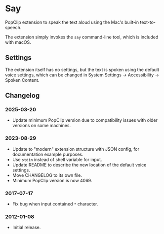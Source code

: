 # Say

PopClip extension to speak the text aloud using the Mac's built-in
text-to-speech.

The extension simply invokes the `say` command-line tool, which is included with
macOS.

## Settings

The extension itself has no settings, but the text is spoken using the default
voice settings, which can be changed in System Settings → Accessibility → Spoken
Content.

## Changelog

### 2025-03-20

- Update minimum PopClip version due to compatibility issues with older versions
  on some machines.

### 2023-08-29

- Update to "modern" extension structure with JSON config, for documentation
  example purposes.
- Use `stdin` instead of shell variable for input.
- Update README to describe the new location of the default voice settings.
- Move CHANGELOG to its own file.
- Minimum PopClip version is now 4069.

### 2017-07-17

- Fix bug when input contained `*` character.

### 2012-01-08

- Initial release.
